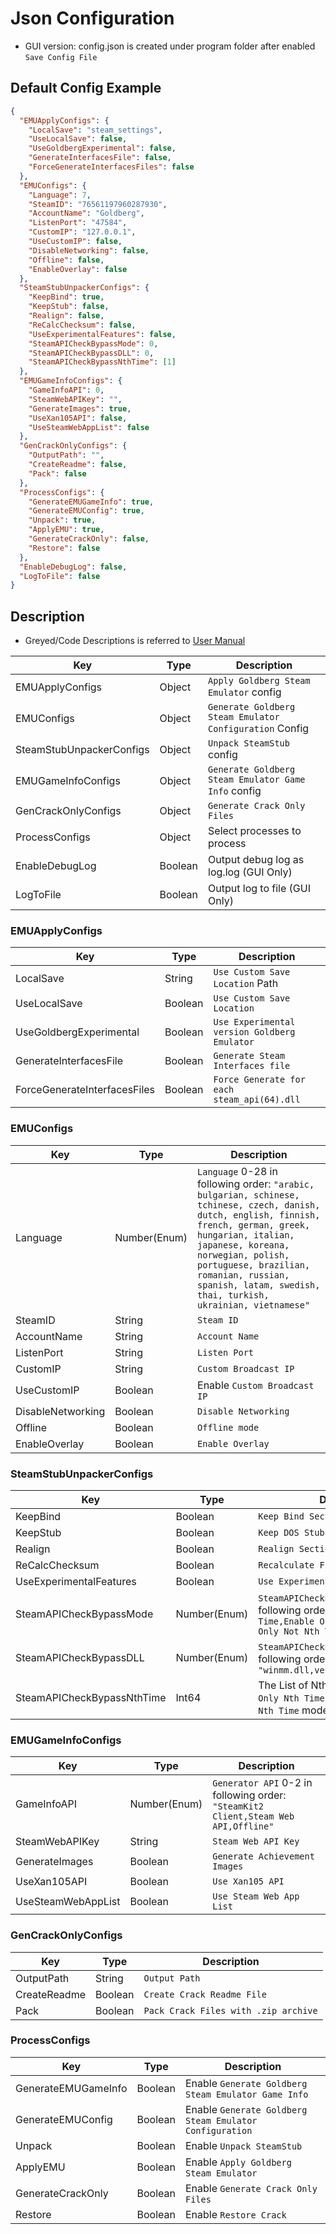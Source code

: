 # Json Configuration

* GUI version: config.json is created under program folder after enabled `Save Config File`

## Default Config Example

```json
{
  "EMUApplyConfigs": {
    "LocalSave": "steam_settings",
    "UseLocalSave": false,
    "UseGoldbergExperimental": false,
    "GenerateInterfacesFile": false,
    "ForceGenerateInterfacesFiles": false
  },
  "EMUConfigs": {
    "Language": 7,
    "SteamID": "76561197960287930",
    "AccountName": "Goldberg",
    "ListenPort": "47584",
    "CustomIP": "127.0.0.1",
    "UseCustomIP": false,
    "DisableNetworking": false,
    "Offline": false,
    "EnableOverlay": false
  },
  "SteamStubUnpackerConfigs": {
    "KeepBind": true,
    "KeepStub": false,
    "Realign": false,
    "ReCalcChecksum": false,
    "UseExperimentalFeatures": false,
    "SteamAPICheckBypassMode": 0,
    "SteamAPICheckBypassDLL": 0,
    "SteamAPICheckBypassNthTime": [1]
  },
  "EMUGameInfoConfigs": {
    "GameInfoAPI": 0,
    "SteamWebAPIKey": "",
    "GenerateImages": true,
    "UseXan105API": false,
    "UseSteamWebAppList": false
  },
  "GenCrackOnlyConfigs": {
    "OutputPath": "",
    "CreateReadme": false,
    "Pack": false
  },
  "ProcessConfigs": {
    "GenerateEMUGameInfo": true,
    "GenerateEMUConfig": true,
    "Unpack": true,
    "ApplyEMU": true,
    "GenerateCrackOnly": false,
    "Restore": false
  },
  "EnableDebugLog": false,
  "LogToFile": false
}
```

## Description

* Greyed/Code Descriptions is referred to [User Manual](https://github.com/oureveryday/Steam-auto-crack/wiki/User-Manual)

Key            | Type           | Description
-------------- | -------------- | --------------
EMUApplyConfigs          | Object  | `Apply Goldberg Steam Emulator` config
EMUConfigs               | Object  | `Generate Goldberg Steam Emulator Configuration` Config
SteamStubUnpackerConfigs | Object  | `Unpack SteamStub` config
EMUGameInfoConfigs       | Object  | `Generate Goldberg Steam Emulator Game Info` config
GenCrackOnlyConfigs      | Object  | `Generate Crack Only Files`
ProcessConfigs           | Object  | Select processes to process
EnableDebugLog           | Boolean | Output debug log as log.log (GUI Only)
LogToFile                | Boolean | Output log to file (GUI Only)

### EMUApplyConfigs

Key            | Type           | Description
-------------- | -------------- | --------------
LocalSave          | String  | `Use Custom Save Location` Path
UseLocalSave               | Boolean  | `Use Custom Save Location`
UseGoldbergExperimental | Boolean  | `Use Experimental version Goldberg Emulator`
GenerateInterfacesFile       | Boolean  | `Generate Steam Interfaces file`
ForceGenerateInterfacesFiles      | Boolean  | `Force Generate for each steam_api(64).dll`

### EMUConfigs

Key            | Type           | Description
-------------- | -------------- | --------------
Language          | Number(Enum)| `Language` 0-28 in following order: `"arabic, bulgarian, schinese, tchinese, czech, danish, dutch, english, finnish, french, german, greek, hungarian, italian, japanese, koreana, norwegian, polish, portuguese, brazilian, romanian, russian, spanish, latam, swedish, thai, turkish, ukrainian, vietnamese"`
SteamID              | String   | `Steam ID`
AccountName | String   | `Account Name`
ListenPort       | String   | `Listen Port`
CustomIP     | String   | `Custom Broadcast IP`
UseCustomIP| Boolean| Enable `Custom Broadcast IP`
DisableNetworking|Boolean| `Disable Networking`
Offline|Boolean| `Offline mode`
EnableOverlay|Boolean| `Enable Overlay`

### SteamStubUnpackerConfigs

Key            | Type           | Description
-------------- | -------------- | --------------
KeepBind|Boolean| `Keep Bind Section`
KeepStub|Boolean| `Keep DOS Stub Data`
Realign|Boolean| `Realign Sections`
ReCalcChecksum|Boolean| `Recalculate File Checksum`
UseExperimentalFeatures|Boolean| `Use Experimental Features`
SteamAPICheckBypassMode|Number(Enum)| `SteamAPICheckBypass Mode` 0-3 in following order: `"Disabled,Enable All Time,Enable Only Nth Time,Enable Only Not Nth Time"`
SteamAPICheckBypassDLL|Number(Enum)| `SteamAPICheckBypass DLL` 0-2 in following order: `"winmm.dll,version.dll,winhttp.dll"`
SteamAPICheckBypassNthTime|Int64| The List of Nth Time when use `Enable Only Nth Time` and `Enable Only Not Nth Time` mode.


### EMUGameInfoConfigs

Key            | Type           | Description
-------------- | -------------- | --------------
GameInfoAPI|Number(Enum)| `Generator API` 0-2 in following order: `"SteamKit2 Client,Steam Web API,Offline"`
SteamWebAPIKey|String| `Steam Web API Key`
GenerateImages|Boolean| `Generate Achievement Images`
UseXan105API|Boolean| `Use Xan105 API`
UseSteamWebAppList|Boolean| `Use Steam Web App List`

### GenCrackOnlyConfigs

Key            | Type           | Description
-------------- | -------------- | --------------
OutputPath|String| `Output Path`
CreateReadme|Boolean| `Create Crack Readme File`
Pack|Boolean| `Pack Crack Files with .zip archive`

### ProcessConfigs

Key            | Type           | Description
-------------- | -------------- | --------------
GenerateEMUGameInfo|Boolean| Enable `Generate Goldberg Steam Emulator Game Info`
GenerateEMUConfig|Boolean| Enable `Generate Goldberg Steam Emulator Configuration`
Unpack|Boolean| Enable `Unpack SteamStub`
ApplyEMU|Boolean| Enable `Apply Goldberg Steam Emulator`
GenerateCrackOnly|Boolean| Enable `Generate Crack Only Files`
Restore|Boolean| Enable `Restore Crack`